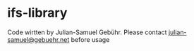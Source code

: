 # ifs-library
Code wirtten by Julian-Samuel Gebühr.
Please contact julian-samuel@gebuehr.net before usage
